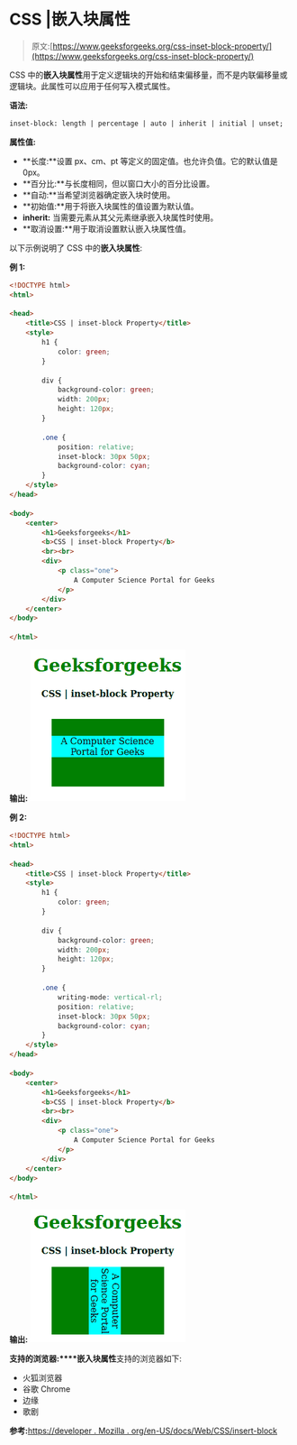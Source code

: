 # CSS |嵌入块属性

> 原文:[https://www.geeksforgeeks.org/css-inset-block-property/](https://www.geeksforgeeks.org/css-inset-block-property/)

CSS 中的**嵌入块属性**用于定义逻辑块的开始和结束偏移量，而不是内联偏移量或逻辑块。此属性可以应用于任何写入模式属性。

**语法:**

```html
inset-block: length | percentage | auto | inherit | initial | unset;
```

**属性值:**

*   **长度:**设置 px、cm、pt 等定义的固定值。也允许负值。它的默认值是 0px。
*   **百分比:**与长度相同，但以窗口大小的百分比设置。
*   **自动:**当希望浏览器确定嵌入块时使用。
*   **初始值:**用于将嵌入块属性的值设置为默认值。
*   **inherit:** 当需要元素从其父元素继承嵌入块属性时使用。
*   **取消设置:**用于取消设置默认嵌入块属性值。

以下示例说明了 CSS 中的**嵌入块属性**:

**例 1:**

```html
<!DOCTYPE html>
<html>

<head>
    <title>CSS | inset-block Property</title>
    <style>
        h1 {
            color: green;
        }

        div {
            background-color: green;
            width: 200px;
            height: 120px;
        }

        .one {
            position: relative;
            inset-block: 30px 50px;
            background-color: cyan;
        }
    </style>
</head>

<body>
    <center>
        <h1>Geeksforgeeks</h1>
        <b>CSS | inset-block Property</b>
        <br><br>
        <div>
            <p class="one">
                A Computer Science Portal for Geeks
            </p>
        </div>
    </center>
</body>

</html>
```

**输出:**
![](img/9644965ee656e89d1104989bf90206de.png)

**例 2:**

```html
<!DOCTYPE html>
<html>

<head>
    <title>CSS | inset-block Property</title>
    <style>
        h1 {
            color: green;
        }

        div {
            background-color: green;
            width: 200px;
            height: 120px;
        }

        .one {
            writing-mode: vertical-rl;
            position: relative;
            inset-block: 30px 50px;
            background-color: cyan;
        }
    </style>
</head>

<body>
    <center>
        <h1>Geeksforgeeks</h1>
        <b>CSS | inset-block Property</b>
        <br><br>
        <div>
            <p class="one">
                A Computer Science Portal for Geeks
            </p>
        </div>
    </center>
</body>

</html>                    
```

**输出:**
![](img/17bd0628d924eebc809dbc609aa16634.png)

**支持的浏览器:****嵌入块属性**支持的浏览器如下:

*   火狐浏览器
*   谷歌 Chrome
*   边缘
*   歌剧

**参考:**[https://developer . Mozilla . org/en-US/docs/Web/CSS/insert-block](https://developer.mozilla.org/en-US/docs/Web/CSS/inset-block)